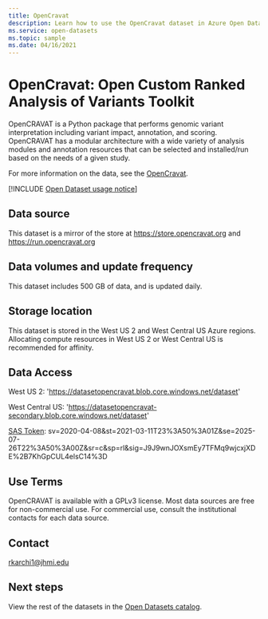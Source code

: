 ```yaml
---
title: OpenCravat
description: Learn how to use the OpenCravat dataset in Azure Open Datasets.
ms.service: open-datasets
ms.topic: sample
ms.date: 04/16/2021
---
```


# OpenCravat: Open Custom Ranked Analysis of Variants Toolkit

OpenCRAVAT is a Python package that performs genomic variant interpretation including variant impact, annotation, and scoring. OpenCRAVAT has a modular architecture with a wide variety of analysis modules and annotation resources that can be selected and installed/run based on the needs of a given study.

For more information on the data, see the [OpenCravat](https://opencravat.org/).

[!INCLUDE [Open Dataset usage notice](../../includes/open-datasets-usage-note.md)]

## Data source

This dataset is a mirror of the store at https://store.opencravat.org and https://run.opencravat.org

## Data volumes and update frequency

This dataset includes 500 GB of data, and is updated daily.

## Storage location

This dataset is stored in the West US 2 and West Central US Azure regions. Allocating compute resources in West US 2 or West Central US is recommended for affinity.

## Data Access

West US 2: 'https://datasetopencravat.blob.core.windows.net/dataset'

West Central US: 'https://datasetopencravat-secondary.blob.core.windows.net/dataset'

[SAS Token](../storage/common/storage-sas-overview.md): sv=2020-04-08&st=2021-03-11T23%3A50%3A01Z&se=2025-07-26T22%3A50%3A00Z&sr=c&sp=rl&sig=J9J9wnJOXsmEy7TFMq9wjcxjXDE%2B7KhGpCUL4elsC14%3D

## Use Terms

OpenCRAVAT is available with a GPLv3 license. Most data sources are free for non-commercial use. For commercial use, consult the institutional contacts for each data source.

## Contact

rkarchi1@jhmi.edu

## Next steps

View the rest of the datasets in the [Open Datasets catalog](dataset-catalog.md).
